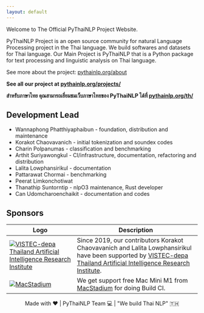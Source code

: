 ```yaml
---
layout: default
---
```


Welcome to The Official PyThaiNLP Project Website.

PyThaiNLP Project is an open source community for natural Language Processing project in the Thai language. We build softwares and datasets for Thai language. Our Main Project is PyThaiNLP that is a Python package for text processing and linguistic analysis on Thai language.

See more about the project: [pythainlp.org/about](https://pythainlp.org/about)

**See all our project at [pythainlp.org/projects/](https://pythainlp.org/projects/)**

**สำหรับภาษาไทย คุณสามารถเยี่ยมชมเว็บภาษาไทยของ PyThaiNLP ได้ที่ [pythainlp.org/th/](https://pythainlp.org/th/)**


## Development Lead
- Wannaphong Phatthiyaphaibun - foundation, distribution and maintenance
- Korakot Chaovavanich - initial tokenization and soundex codes
- Charin Polpanumas - classification and benchmarking
- Arthit Suriyawongkul - CI/infrastructure, documentation, refactoring and distribution
- Lalita Lowphansirikul - documentation
- Pattarawat Chormai - benchmarking
- Peerat Limkonchotiwat
- Thanathip Suntorntip - nlpO3 maintenance, Rust developer
- Can Udomcharoenchaikit - documentation and codes

## Sponsors

| Logo | Description |
| --- | ----------- |
| [![VISTEC-depa Thailand Artificial Intelligence Research Institute](https://airesearch.in.th/assets/img/logo/airesearch-logo.svg)](https://airesearch.in.th/)   | Since 2019, our contributors Korakot Chaovavanich and Lalita Lowphansirikul have been supported by [VISTEC-depa Thailand Artificial Intelligence Research Institute](https://airesearch.in.th/).                 |
| [![MacStadium](https://i.imgur.com/rKy1dJX.png)](https://www.macstadium.com)   | We get support free Mac Mini M1 from [MacStadium](https://www.macstadium.com) for doing Build CI.                  |


<div align="center">
  Made with ❤️ | PyThaiNLP Team 💻 |  "We build Thai NLP" 🇹🇭
</div>
